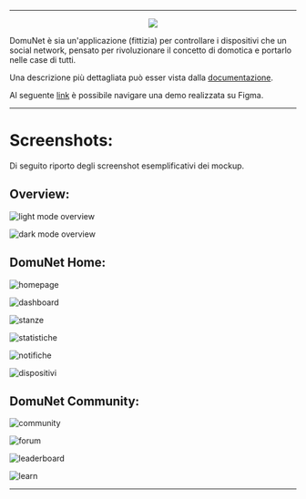 
---

<p align="center">
    <picture>
        <source media="(prefers-color-scheme: dark)" srcset="img/logo DomuNet bianco senza sfondo.png" />
        <source media="(prefers-color-scheme: light)" srcset="img/logo DomuNet nero senza sfondo.png" />
        <img src="img/logo DomuNet bianco senza sfondo.png"/>
    </picture>
</p>

DomuNet è sia un'applicazione (fittizia) per controllare i dispositivi che un social network, pensato per rivoluzionare il concetto di domotica e portarlo nelle case di tutti.

Una descrizione più dettagliata può esser vista dalla [documentazione](Documentazione%20DomuNet.pdf).

Al seguente [link](https://www.figma.com/proto/ldc2GuWpKz8XZmTlJyJN4l/Scrollable?node-id=0-1&t=I9wbSZtho2EysW42-1) è possibile navigare una demo realizzata su Figma.

---

# Screenshots:
Di seguito riporto degli screenshot esemplificativi dei mockup.

## Overview:
![light mode overview](screenshots/light-mode-overview.png)

![dark mode overview](screenshots/dark-mode-overview.png)

## DomuNet Home:
![homepage](screenshots/homepage.png)

![dashboard](screenshots/dashboard.png)

![stanze](screenshots/stanze.png)

![statistiche](screenshots/statistiche.png)

![notifiche](screenshots/notifiche.png)

![dispositivi](screenshots/dispositivi.png)

## DomuNet Community:
![community](screenshots/community.png)

![forum](screenshots/forum.png)

![leaderboard](screenshots/leaderboard.png)

![learn](screenshots/learn.png)

---